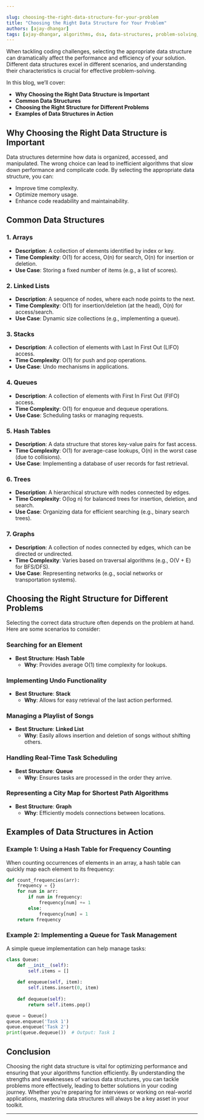 ```yaml
---

slug: choosing-the-right-data-structure-for-your-problem  
title: "Choosing the Right Data Structure for Your Problem"  
authors: [ajay-dhangar]  
tags: [ajay-dhangar, algorithms, dsa, data-structures, problem-solving, coding, programming, computer-science, learning]  
---
```


When tackling coding challenges, selecting the appropriate data structure can dramatically affect the performance and efficiency of your solution. Different data structures excel in different scenarios, and understanding their characteristics is crucial for effective problem-solving.

In this blog, we’ll cover:

- **Why Choosing the Right Data Structure is Important**
- **Common Data Structures**
- **Choosing the Right Structure for Different Problems**
- **Examples of Data Structures in Action**

## Why Choosing the Right Data Structure is Important

Data structures determine how data is organized, accessed, and manipulated. The wrong choice can lead to inefficient algorithms that slow down performance and complicate code. By selecting the appropriate data structure, you can:

- Improve time complexity.
- Optimize memory usage.
- Enhance code readability and maintainability.

## Common Data Structures

### 1. **Arrays**
- **Description**: A collection of elements identified by index or key.
- **Time Complexity**: O(1) for access, O(n) for search, O(n) for insertion or deletion.
- **Use Case**: Storing a fixed number of items (e.g., a list of scores).

### 2. **Linked Lists**
- **Description**: A sequence of nodes, where each node points to the next.
- **Time Complexity**: O(1) for insertion/deletion (at the head), O(n) for access/search.
- **Use Case**: Dynamic size collections (e.g., implementing a queue).

### 3. **Stacks**
- **Description**: A collection of elements with Last In First Out (LIFO) access.
- **Time Complexity**: O(1) for push and pop operations.
- **Use Case**: Undo mechanisms in applications.

### 4. **Queues**
- **Description**: A collection of elements with First In First Out (FIFO) access.
- **Time Complexity**: O(1) for enqueue and dequeue operations.
- **Use Case**: Scheduling tasks or managing requests.

### 5. **Hash Tables**
- **Description**: A data structure that stores key-value pairs for fast access.
- **Time Complexity**: O(1) for average-case lookups, O(n) in the worst case (due to collisions).
- **Use Case**: Implementing a database of user records for fast retrieval.

### 6. **Trees**
- **Description**: A hierarchical structure with nodes connected by edges.
- **Time Complexity**: O(log n) for balanced trees for insertion, deletion, and search.
- **Use Case**: Organizing data for efficient searching (e.g., binary search trees).

### 7. **Graphs**
- **Description**: A collection of nodes connected by edges, which can be directed or undirected.
- **Time Complexity**: Varies based on traversal algorithms (e.g., O(V + E) for BFS/DFS).
- **Use Case**: Representing networks (e.g., social networks or transportation systems).

## Choosing the Right Structure for Different Problems

Selecting the correct data structure often depends on the problem at hand. Here are some scenarios to consider:

### **Searching for an Element**
- **Best Structure**: **Hash Table**  
  - **Why**: Provides average O(1) time complexity for lookups.

### **Implementing Undo Functionality**
- **Best Structure**: **Stack**  
  - **Why**: Allows for easy retrieval of the last action performed.

### **Managing a Playlist of Songs**
- **Best Structure**: **Linked List**  
  - **Why**: Easily allows insertion and deletion of songs without shifting others.

### **Handling Real-Time Task Scheduling**
- **Best Structure**: **Queue**  
  - **Why**: Ensures tasks are processed in the order they arrive.

### **Representing a City Map for Shortest Path Algorithms**
- **Best Structure**: **Graph**  
  - **Why**: Efficiently models connections between locations.

## Examples of Data Structures in Action

### **Example 1: Using a Hash Table for Frequency Counting**
When counting occurrences of elements in an array, a hash table can quickly map each element to its frequency:
```python
def count_frequencies(arr):
    frequency = {}
    for num in arr:
        if num in frequency:
            frequency[num] += 1
        else:
            frequency[num] = 1
    return frequency
```

### **Example 2: Implementing a Queue for Task Management**
A simple queue implementation can help manage tasks:
```python
class Queue:
    def __init__(self):
        self.items = []
    
    def enqueue(self, item):
        self.items.insert(0, item)
    
    def dequeue(self):
        return self.items.pop()

queue = Queue()
queue.enqueue('Task 1')
queue.enqueue('Task 2')
print(queue.dequeue())  # Output: Task 1
```

## Conclusion

Choosing the right data structure is vital for optimizing performance and ensuring that your algorithms function efficiently. By understanding the strengths and weaknesses of various data structures, you can tackle problems more effectively, leading to better solutions in your coding journey. Whether you're preparing for interviews or working on real-world applications, mastering data structures will always be a key asset in your toolkit.

--- 

